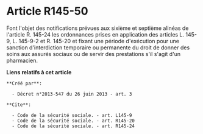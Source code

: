 # Article R145-50

Font l'objet des notifications prévues aux sixième et septième alinéas de l'article R. 145-24 les ordonnances prises en
application des articles L. 145-9, L. 145-9-2 et R. 145-20 et fixant une période d'exécution pour une sanction d'interdiction
temporaire ou permanente du droit de donner des soins aux assurés sociaux ou de servir des prestations s'il s'agit d'un
pharmacien.

**Liens relatifs à cet article**

	**Créé par**:

	  - Décret n°2013-547 du 26 juin 2013 - art. 3

	**Cite**:

	  - Code de la sécurité sociale. - art. L145-9
	  - Code de la sécurité sociale. - art. R145-20
	  - Code de la sécurité sociale. - art. R145-24
